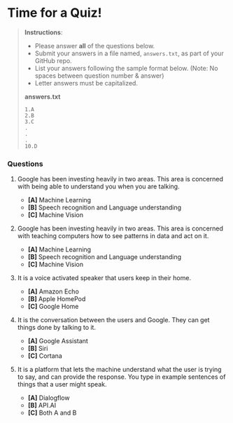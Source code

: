 # Time for a Quiz!

> **Instructions**: 
> * Please answer **all** of the questions below.
> * Submit your answers in a file named, `answers.txt`, as part of your GitHub repo.
> * List your answers following the sample format below. (Note: No spaces between question number & answer)
> * Letter answers must be capitalized.
>
> **answers.txt** 
> ```
> 1.A
> 2.B
> 3.C
> .
> .
> .
> 10.D
> ```

### Questions
1. Google has been investing heavily in two areas. This area is concerned with being able to understand you when you are talking.
	* **[A]** Machine Learning
	* **[B]** Speech recognition and Language understanding
	* **[C]** Machine Vision

2. Google has been investing heavily in two areas. This area is concerned with teaching computers how to see patterns in data and act on it.
	* **[A]** Machine Learning
	* **[B]** Speech recognition and Language understanding
	* **[C]** Machine Vision

3. It is a voice activated speaker that users keep in their home.
	* **[A]** Amazon Echo
	* **[B]** Apple HomePod
	* **[C]** Google Home

4. It is the conversation between the users and Google. They can get things done by talking to it.
	* **[A]** Google Assistant
	* **[B]** Siri
	* **[C]** Cortana

5. It is a platform that lets the machine understand what the user is trying to say, and can provide the response. You type in example sentences of things that a user might speak.
	* **[A]** Dialogflow
	* **[B]** API.AI
	* **[C]** Both A and B